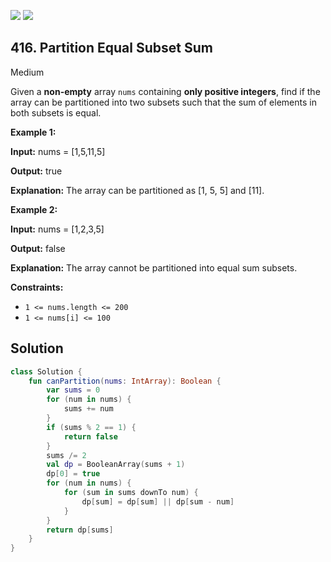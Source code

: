 [![](https://img.shields.io/github/stars/javadev/LeetCode-in-All?label=Stars&style=flat-square)](https://github.com/javadev/LeetCode-in-All)
[![](https://img.shields.io/github/forks/javadev/LeetCode-in-All?label=Fork%20me%20on%20GitHub%20&style=flat-square)](https://github.com/javadev/LeetCode-in-All/fork)

## 416\. Partition Equal Subset Sum

Medium

Given a **non-empty** array `nums` containing **only positive integers**, find if the array can be partitioned into two subsets such that the sum of elements in both subsets is equal.

**Example 1:**

**Input:** nums = [1,5,11,5]

**Output:** true

**Explanation:** The array can be partitioned as [1, 5, 5] and [11].

**Example 2:**

**Input:** nums = [1,2,3,5]

**Output:** false

**Explanation:** The array cannot be partitioned into equal sum subsets.

**Constraints:**

*   `1 <= nums.length <= 200`
*   `1 <= nums[i] <= 100`

## Solution

```kotlin
class Solution {
    fun canPartition(nums: IntArray): Boolean {
        var sums = 0
        for (num in nums) {
            sums += num
        }
        if (sums % 2 == 1) {
            return false
        }
        sums /= 2
        val dp = BooleanArray(sums + 1)
        dp[0] = true
        for (num in nums) {
            for (sum in sums downTo num) {
                dp[sum] = dp[sum] || dp[sum - num]
            }
        }
        return dp[sums]
    }
}
```